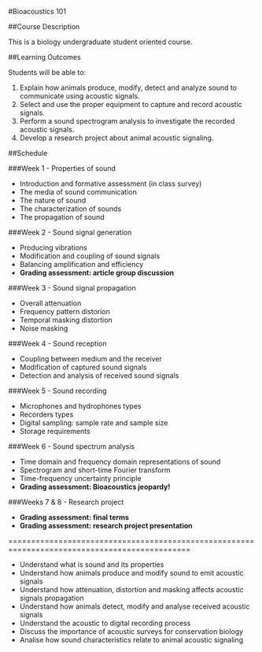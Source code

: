 #Bioacoustics 101


##Course Description

This is a biology undergraduate student oriented course.


##Learning Outcomes

Students will be able to:

1. Explain how animals produce, modify, detect and analyze sound to communicate using acoustic signals.
2. Select and use the proper equipment to capture and record acoustic signals.
3. Perform a sound spectrogram analysis to investigate the recorded acoustic signals.
4. Develop a research project about animal acoustic signaling.


##Schedule

###Week 1 - Properties of sound

* Introduction and formative assessment (in class survey)
* The media of sound communication
* The nature of sound
* The characterization of sounds
* The propagation of sound
 
###Week 2 - Sound signal generation

* Producing vibrations
* Modification and coupling of sound signals
* Balancing amplification and efficiency
* __Grading assessment: article group discussion__

###Week 3 - Sound signal propagation

* Overall attenuation
* Frequency pattern distorion
* Temporal masking distortion
* Noise masking

###Week 4 - Sound reception

* Coupling between medium and the receiver
* Modification of captured sound signals
* Detection and analysis of received sound signals

###Week 5 - Sound recording

* Microphones and hydrophones types
* Recorders types
* Digital sampling: sample rate and sample size
* Storage requirements

###Week 6 - Sound spectrum analysis

* Time domain and frequency domain representations of sound
* Spectrogram and short-time Fourier transform
* Time-frequency uncertainty principle
* __Grading assessment: Bioacoustics jeopardy!__

###Weeks 7 & 8 - Research project
* __Grading assessment: final terms__
* __Grading assessment: research project presentation__

==============================================================================================

- Understand what is sound and its properties
- Understand how animals produce and modify sound to emit acoustic signals
- Understand how attenuation, distortion and masking affects acoustic signals propagation 
- Understand how animals detect, modify and analyse received acoustic signals
- Understand the acoustic to digital recording process
- Discuss the importance of acoustic surveys for conservation biology
- Analise how sound characteristics relate to animal acoustic signaling
